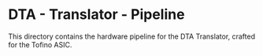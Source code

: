 # DTA - Translator - Pipeline
This directory contains the hardware pipeline for the DTA Translator, crafted for the Tofino ASIC.